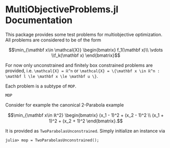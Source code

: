 # MultiObjectiveProblems.jl Documentation 

This package provides some test problems for multiobjective optimization.
All problems are considered to be of the form
```math
\min_{\mathbf x\in \mathcal{X}}
\begin{bmatrix}
f_1(\mathbf x)\\ \vdots \\f_k(\mathbf x)
\end{bmatrix}
```
For now only unconstrained and finitely box constrained problems are provided, 
i.e. ``\mathcal{X} = ℝ^n`` or 
``\mathcal{X} = \{\mathbf x \in ℝ^n : \mathbf l \le \mathbf x \le \mathbf u \}``.

Each problem is a subtype of `MOP`. 
```@docs 
MOP
```

Consider for example the canonical 2-Parabola example
```math 
\min_{\mathbf x\in ℝ^2} 
\begin{bmatrix}
(x_1 - 1)^2 + (x_2 - 1)^2 \\
(x_1 + 1)^2 + (x_2 + 1)^2
\end{bmatrix}.
```
It is provided as `TwoParabolasUnconstrained`.
Simply initialize an instance via
```
julia> mop = TwoParabolasUnconstrained();
```
